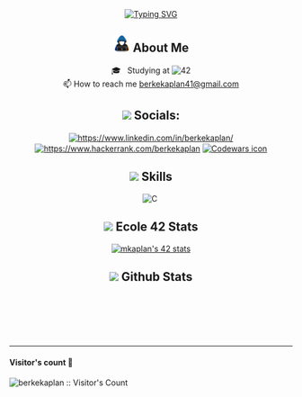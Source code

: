 <div align="center">
<a href="https://github.com/berkekaplan"><img src="https://readme-typing-svg.herokuapp.com?font=Matrix&pause=1000&color=00CC00&width=435&lines=Welcome+to+Berke+Kaplan's+Github;Ecole+42+Student" alt="Typing SVG" /></a>

## <picture><img src = "https://github.com/0xAbdulKhalid/0xAbdulKhalid/raw/main/assets/mdImages/about_me.gif" width = 30px></picture> **About Me**
🎓 &nbsp; Studying at ![42](https://img.shields.io/badge/-Ecole-111111?style=flat&logo=42)<br/>
📫 How to reach me berkekaplan41@gmail.com

## <img src="https://github.com/TheDudeThatCode/TheDudeThatCode/blob/master/Assets/Earth.gif" width="24px">  Socials: 

<a href="https://www.linkedin.com/in/berkekaplan/" target="blank"><img align="center" src="https://raw.githubusercontent.com/rahuldkjain/github-profile-readme-generator/master/src/images/icons/Social/linked-in-alt.svg" alt="https://www.linkedin.com/in/berkekaplan/" height="30" width="40" /></a>
<a href="https://www.hackerrank.com/berkekaplan" target="blank"><img align="center" src="https://raw.githubusercontent.com/rahuldkjain/github-profile-readme-generator/master/src/images/icons/Social/hackerrank.svg" alt="https://www.hackerrank.com/berkekaplan" height="30" width="40" /></a>
<a href="https://www.codewars.com/users/mkaplan"> <img align="center" height="30"  alt="Codewars icon" src="https://docs.codewars.com/logo.svg"> </a>

## <img src="https://media2.giphy.com/media/QssGEmpkyEOhBCb7e1/giphy.gif?cid=ecf05e47a0n3gi1bfqntqmob8g9aid1oyj2wr3ds3mg700bl&rid=giphy.gif" width ="25"> **Skills**

<p ><img  src="https://img.shields.io/badge/-C-05122A?style=flat&amp;logo=C&amp;logoColor=A8B9CC" height="25" alt="C">&nbsp;</p>

## <img src="https://media.giphy.com/media/iY8CRBdQXODJSCERIr/giphy.gif" width="30"><b> **Ecole 42 Stats** </b>

<a href="https://profile.intra.42.fr/users/mkaplan"><img src="https://badge.mediaplus.ma/greenbinary/mkaplan?1337Badge=off&UM6P=off" alt="mkaplan's 42 stats" /></a>
<!--
<a href="https://profile.intra.42.fr/users/mkaplan"><img src="https://badge42.vercel.app/api/v2/clb16cs8m00210fjnxla8ydra/stats?cursusId=21&coalitionId=231" alt="sguntepe's 42 stats" /></a>
-->

## <img src="https://media.giphy.com/media/iY8CRBdQXODJSCERIr/giphy.gif" width="30"><b> Github Stats </b>

<p><img src="https://github-readme-stats.vercel.app/api?username=berkekaplan&amp;theme=chartreuse-dark&amp;hide_border=true&amp;include_all_commits=false&amp;count_private=false" alt=""><br/></p>

<p><img src="https://github-readme-streak-stats.herokuapp.com/?user=berkekaplan&amp;theme=chartreuse-dark&amp;hide_border=true" alt=""><br/></p>

<p><img src="https://github-readme-stats.vercel.app/api/top-langs/?username=samiguntepe&amp;theme=chartreuse-dark&amp;hide_border=true&amp;include_all_commits=false&amp;count_private=false&amp;layout=compact" alt=""></p>

---
<h4 align="left">Visitor's count 👀</h4>
<p align="left"><img src="https://profile-counter.glitch.me/{berkekaplan}/count.svg" alt="berkekaplan :: Visitor's Count" /></p>
<br/>
<!-- Proudly created with GPRM ( https://gprm.itsvg.in ) -->
